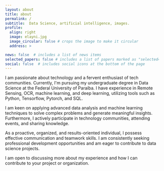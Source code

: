 ```yaml
---
layout: about
title: about
permalink: /
subtitle:  Data Science, artificial intelligence, images.
profile:
  align: right
  image: elayni.jpg
  image_circular: false # crops the image to make it circular
  address: >

news: false  # includes a list of news items
selected_papers: false # includes a list of papers marked as "selected={true}"
social: false  # includes social icons at the bottom of the page
---
```


I am passionate about technology and a fervent enthusiast of tech communities. Currently, I'm pursuing my undergraduate degree in Data Science at the Federal University of Paraíba. I have experience in Remote Sensing, OCR, machine learning, and deep learning, utilizing tools such as Python, Tensorflow, Pytorch, and SQL.

I am keen on applying advanced data analysis and machine learning techniques to solve complex problems and generate meaningful insights. Furthermore, I actively participate in technology communities, attending events, and sharing knowledge.

As a proactive, organized, and results-oriented individual, I possess effective communication and teamwork skills. I am consistently seeking professional development opportunities and am eager to contribute to data science projects.

I am open to discussing more about my experience and how I can contribute to your project or organization.